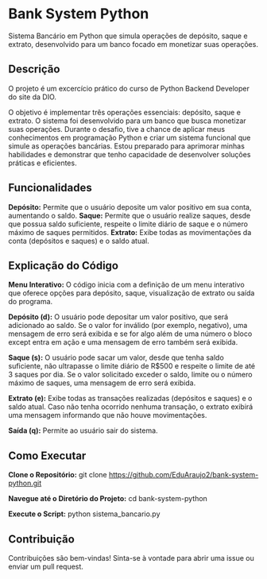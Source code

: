 <h1>Bank System Python</h1>
Sistema Bancário em Python que simula operações de depósito, saque e extrato, desenvolvido para um banco focado em monetizar suas operações.


## Descrição

O projeto é um excercício prático do curso de Python Backend Developer do site da DIO.

O objetivo é implementar três operações essenciais: depósito, saque e extrato. O sistema foi desenvolvido para um banco que busca monetizar suas operações. Durante o desafio, tive a chance de aplicar meus conhecimentos em programação Python e criar um sistema funcional que simule as operações bancárias. Estou preparado para aprimorar minhas habilidades e demonstrar que tenho capacidade de desenvolver soluções práticas e eficientes.


## Funcionalidades

**Depósito:** Permite que o usuário deposite um valor positivo em sua conta, aumentando o saldo.
**Saque:** Permite que o usuário realize saques, desde que possua saldo suficiente, respeite o limite diário de saque e o número máximo de saques permitidos.
**Extrato:** Exibe todas as movimentações da conta (depósitos e saques) e o saldo atual.


## Explicação do Código

**Menu Interativo:** O código inicia com a definição de um menu interativo que oferece opções para depósito, saque, visualização de extrato ou saída do programa.

**Depósito (d):** O usuário pode depositar um valor positivo, que será adicionado ao saldo. Se o valor for inválido (por exemplo, negativo), uma mensagem de erro será exibida e se for algo além de uma número o bloco except entra em ação e uma mensagem de erro também será exibida.

**Saque (s):** O usuário pode sacar um valor, desde que tenha saldo suficiente, não ultrapasse o limite diário de R$500 e respeite o limite de até 3 saques por dia.
Se o valor solicitado exceder o saldo, limite ou o número máximo de saques, uma mensagem de erro será exibida.

**Extrato (e):** Exibe todas as transações realizadas (depósitos e saques) e o saldo atual. Caso não tenha ocorrido nenhuma transação, o extrato exibirá uma mensagem informando que não houve movimentações.

**Saída (q):** Permite ao usuário sair do sistema.


## Como Executar

**Clone o Repositório:** git clone https://github.com/EduAraujo2/bank-system-python.git

**Navegue até o Diretório do Projeto:** cd bank-system-python

**Execute o Script:** python sistema_bancario.py


## Contribuição

Contribuições são bem-vindas! Sinta-se à vontade para abrir uma issue ou enviar um pull request.
